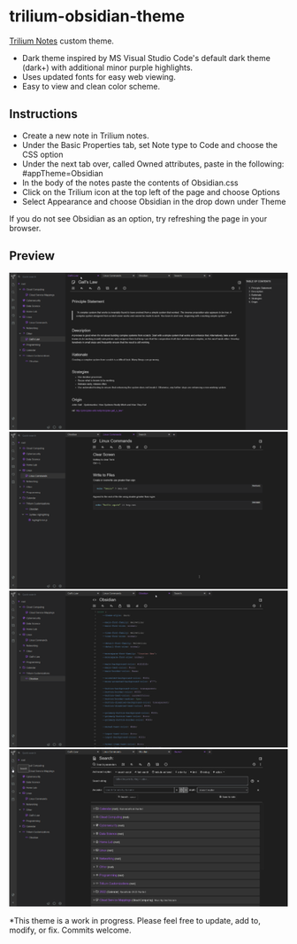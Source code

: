 # trilium-obsidian-theme
[Trilium Notes](https://github.com/zadam/trilium) custom theme.
- Dark theme inspired by MS Visual Studio Code's default dark theme (dark+) with additional minor purple highlights.
- Uses updated fonts for easy web viewing. 
- Easy to view and clean color scheme.

## Instructions
- Create a new note in Trilium notes.
- Under the Basic Properties tab, set Note type to Code and choose the CSS option
- Under the next tab over, called Owned attributes, paste in the following: #appTheme=Obsidian 
- In the body of the notes paste the contents of Obsidian.css
- Click on the Trilium icon at the top left of the page and choose Options
- Select Appearance and choose Obsidian in the drop down under Theme

If you do not see Obsidian as an option, try refreshing the page in your browser. 

## Preview
<img src="screenshot1.png" />
<img src="screenshot5.png" />
<img src="screenshot3.png" />
<img src="screenshot4.png" />

*This theme is a work in progress.  Please feel free to update, add to, modify, or fix.  Commits welcome.
